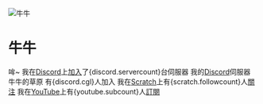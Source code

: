 ![牛牛](https://cdn.discordapp.com/avatars/836204711454834688/ec51f3aed0943f79239a05124e863dd5.webp?size=1024)
# 牛牛
哞~
我在[Discord](https://discord.com)上[加入](https://cow.c-moo.cf/invite)了{discord.servercount}台伺服器
我的[Discord](https://discord.com)伺服器 牛牛的草原 有{discord.cgl}人加入
我在[Scratch](https://scratch.mit.edu)上有{scratch.followcount}人[關注]((https://scratch.mit.edu)/users/-LittleCow-/followers)
我在[YouTube](https://youtube.com)上有{youtube.subcount}人[訂閱](https://www.youtube.com/channel/UCKyHnk5o6j67sR4RG11KTgA/subscribe)
